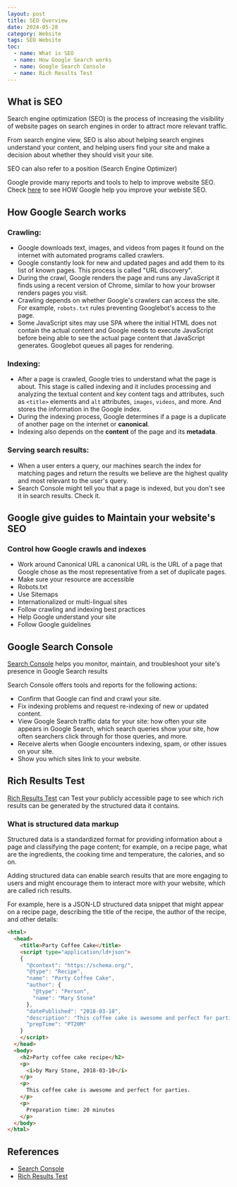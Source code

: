 ```yaml
---
layout: post
title: SEO Overview
date: 2024-05-28
category: Website
tags: SEO Website
toc: 
  - name: What is SEO
  - name: How Google Search works
  - name: Google Search Console
  - name: Rich Results Test 
---
```


## What is SEO

Search engine optimization (SEO) is the process of increasing the visibility of website pages on search engines in order to attract more relevant traffic. 

From search engine view, SEO is also about helping search engines understand your content, and helping users find your site and make a decision about whether they should visit your site.

SEO can also refer to a position (Search Engine Optimizer)

Google provide many reports and tools to help to improve website SEO.
Check [here](https://support.google.com/webmasters) to see HOW Google help you improve your webiste SEO. 

## How Google Search works

### Crawling: 
- Google downloads text, images, and videos from pages it found on the internet with automated programs called crawlers.
- Google constantly look for new and updated pages and add them to its list of known pages. This process is called "URL discovery".
- During the crawl, Google renders the page and runs any JavaScript it finds using a recent version of Chrome, similar to how your browser renders pages you visit.
- Crawling depends on whether Google's crawlers can access the site. For example, `robots.txt` rules preventing Googlebot's access to the page.
- Some JavaScript sites may use SPA where the initial HTML does not contain the actual content and Google needs to execute JavaScript before being able to see the actual page content that JavaScript generates. Googlebot queues all pages for rendering.

### Indexing: 
- After a page is crawled, Google tries to understand what the page is about. This stage is called indexing and it includes processing and analyzing the textual content and key content tags and attributes, such as `<title>` elements and `alt` attributes, `images`, `videos`, and more. And stores the information in the Google index.
- During the indexing process, Google determines if a page is a duplicate of another page on the internet or **canonical**.  
- Indexing also depends on the **content** of the page and its **metadata**.

### Serving search results: 
- When a user enters a query, our machines search the index for matching pages and return the results we believe are the highest quality and most relevant to the user's query. 
- Search Console might tell you that a page is indexed, but you don't see it in search results. Check it.

## Google give guides to Maintain your website's SEO

### Control how Google crawls and indexes

- Work around Canonical URL
a canonical URL is the URL of a page that Google chose as the most representative from a set of duplicate pages. 
- Make sure your resource are accessible
- Robots.txt
- Use Sitemaps
- Internationalized or multi-lingual sites
- Follow crawling and indexing best practices
- Help Google understand your site
- Follow Google guidelines

## Google Search Console
[Search Console](https://search.google.com/search-console/) helps you monitor, maintain, and troubleshoot your site's presence in Google Search results

Search Console offers tools and reports for the following actions:
- Confirm that Google can find and crawl your site.
- Fix indexing problems and request re-indexing of new or updated content.
- View Google Search traffic data for your site: how often your site appears in Google Search, which search queries show your site, how often searchers click through for those queries, and more.
- Receive alerts when Google encounters indexing, spam, or other issues on your site.
- Show you which sites link to your website.

## Rich Results Test 

[Rich Results Test](https://search.google.com/test/rich-results) can Test your publicly accessible page to see which rich results can be generated by the structured data it contains.

### What is structured data markup

Structured data is a standardized format for providing information about a page and classifying the page content; for example, on a recipe page, what are the ingredients, the cooking time and temperature, the calories, and so on.

Adding structured data can enable search results that are more engaging to users and might encourage them to interact more with your website, which are called rich results.

For example, here is a JSON-LD structured data snippet that might appear on a recipe page, describing the title of the recipe, the author of the recipe, and other details:
```html
<html>
  <head>
    <title>Party Coffee Cake</title>
    <script type="application/ld+json">
    {
      "@context": "https://schema.org/",
      "@type": "Recipe",
      "name": "Party Coffee Cake",
      "author": {
        "@type": "Person",
        "name": "Mary Stone"
      },
      "datePublished": "2018-03-10",
      "description": "This coffee cake is awesome and perfect for parties.",
      "prepTime": "PT20M"
    }
    </script>
  </head>
  <body>
    <h2>Party coffee cake recipe</h2>
    <p>
      <i>by Mary Stone, 2018-03-10</i>
    </p>
    <p>
      This coffee cake is awesome and perfect for parties.
    </p>
    <p>
      Preparation time: 20 minutes
    </p>
  </body>
</html>
```

## References
- [Search Console](https://search.google.com/search-console/)
- [Rich Results Test](https://search.google.com/test/rich-results)